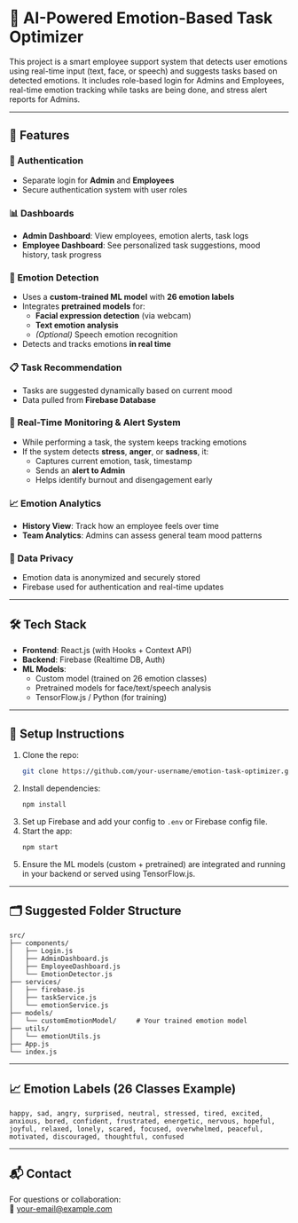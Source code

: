 
# 🧠 AI-Powered Emotion-Based Task Optimizer

This project is a smart employee support system that detects user emotions using real-time input (text, face, or speech) and suggests tasks based on detected emotions. It includes role-based login for Admins and Employees, real-time emotion tracking while tasks are being done, and stress alert reports for Admins.

---

## 🌟 Features

### 🔐 Authentication
- Separate login for **Admin** and **Employees**
- Secure authentication system with user roles

### 📊 Dashboards
- **Admin Dashboard**: View employees, emotion alerts, task logs
- **Employee Dashboard**: See personalized task suggestions, mood history, task progress

### 🧠 Emotion Detection
- Uses a **custom-trained ML model** with **26 emotion labels**
- Integrates **pretrained models** for:
  - **Facial expression detection** (via webcam)
  - **Text emotion analysis**
  - *(Optional)* Speech emotion recognition
- Detects and tracks emotions **in real time**

### 📋 Task Recommendation
- Tasks are suggested dynamically based on current mood
- Data pulled from **Firebase Database**

### 🔴 Real-Time Monitoring & Alert System
- While performing a task, the system keeps tracking emotions
- If the system detects **stress**, **anger**, or **sadness**, it:
  - Captures current emotion, task, timestamp
  - Sends an **alert to Admin**
  - Helps identify burnout and disengagement early

### 📈 Emotion Analytics
- **History View**: Track how an employee feels over time
- **Team Analytics**: Admins can assess general team mood patterns

### 🔐 Data Privacy
- Emotion data is anonymized and securely stored
- Firebase used for authentication and real-time updates

---

## 🛠 Tech Stack

- **Frontend**: React.js (with Hooks + Context API)
- **Backend**: Firebase (Realtime DB, Auth)
- **ML Models**:
  - Custom model (trained on 26 emotion classes)
  - Pretrained models for face/text/speech analysis
  - TensorFlow.js / Python (for training)

---

## 🔧 Setup Instructions

1. Clone the repo:
   ```bash
   git clone https://github.com/your-username/emotion-task-optimizer.git
   ```
2. Install dependencies:
   ```bash
   npm install
   ```
3. Set up Firebase and add your config to `.env` or Firebase config file.
4. Start the app:
   ```bash
   npm start
   ```
5. Ensure the ML models (custom + pretrained) are integrated and running in your backend or served using TensorFlow.js.

---

## 🗂 Suggested Folder Structure

```
src/
├── components/
│   ├── Login.js
│   ├── AdminDashboard.js
│   ├── EmployeeDashboard.js
│   └── EmotionDetector.js
├── services/
│   ├── firebase.js
│   ├── taskService.js
│   └── emotionService.js
├── models/
│   └── customEmotionModel/     # Your trained emotion model
├── utils/
│   └── emotionUtils.js
├── App.js
└── index.js
```

---

## 📈 Emotion Labels (26 Classes Example)

```
happy, sad, angry, surprised, neutral, stressed, tired, excited,
anxious, bored, confident, frustrated, energetic, nervous, hopeful,
joyful, relaxed, lonely, scared, focused, overwhelmed, peaceful,
motivated, discouraged, thoughtful, confused
```

---

## 📬 Contact

For questions or collaboration:  
📧 your-email@example.com
